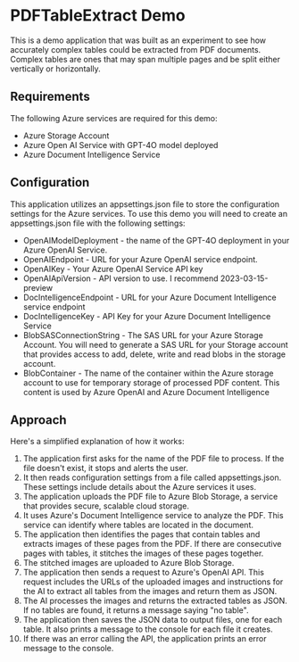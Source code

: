 # PDFTableExtract Demo
This is a demo application that was built as an experiment to see how accurately complex tables could be extracted from PDF documents. Complex tables are ones that may span multiple pages and be split either vertically or horizontally.

## Requirements
The following Azure services are required for this demo:

- Azure Storage Account
- Azure Open AI Service with GPT-4O model deployed
- Azure Document Intelligence Service

## Configuration
This application utilizes an appsettings.json file to store the configuration settings for the Azure services. To use this demo you will need to create an appsettings.json file with the following settings:

- OpenAIModelDeployment - the name of the GPT-4O deployment in your Azure OpenAI Service.
- OpenAIEndpoint - URL for your Azure OpenAI service endpoint.
- OpenAIKey - Your Azure OpenAI Service API key
- OpenAIApiVersion - API version to use. I recommend 2023-03-15-preview
- DocIntelligenceEndpoint - URL for your Azure Document Intelligence service endpoint
- DocIntelligenceKey - API Key for your Azure Document Intelligence Service
- BlobSASConnectionString - The SAS URL for your Azure Storage Account. You will need to generate a SAS URL for your Storage account that provides access to add, delete, write and read blobs in the storage account.
- BlobContainer - The name of the container within the Azure storage account to use for temporary storage of processed PDF content. This content is used by Azure OpenAI and Azure Document Intelligence

## Approach
Here's a simplified explanation of how it works:
1. The application first asks for the name of the PDF file to process. If the file doesn't exist, it stops and alerts the user.
1.	It then reads configuration settings from a file called appsettings.json. These settings include details about the Azure services it uses.
1.	The application uploads the PDF file to Azure Blob Storage, a service that provides secure, scalable cloud storage.
1.	It uses Azure's Document Intelligence service to analyze the PDF. This service can identify where tables are located in the document.
1.	The application then identifies the pages that contain tables and extracts images of these pages from the PDF. If there are consecutive pages with tables, it stitches the images of these pages together.
1.	The stitched images are uploaded to Azure Blob Storage.
1.	The application then sends a request to Azure's OpenAI API. This request includes the URLs of the uploaded images and instructions for the AI to extract all tables from the images and return them as JSON.
1.	The AI processes the images and returns the extracted tables as JSON. If no tables are found, it returns a message saying "no table".
1.	The application then saves the JSON data to output files, one for each table. It also prints a message to the console for each file it creates.
1.	If there was an error calling the API, the application prints an error message to the console.